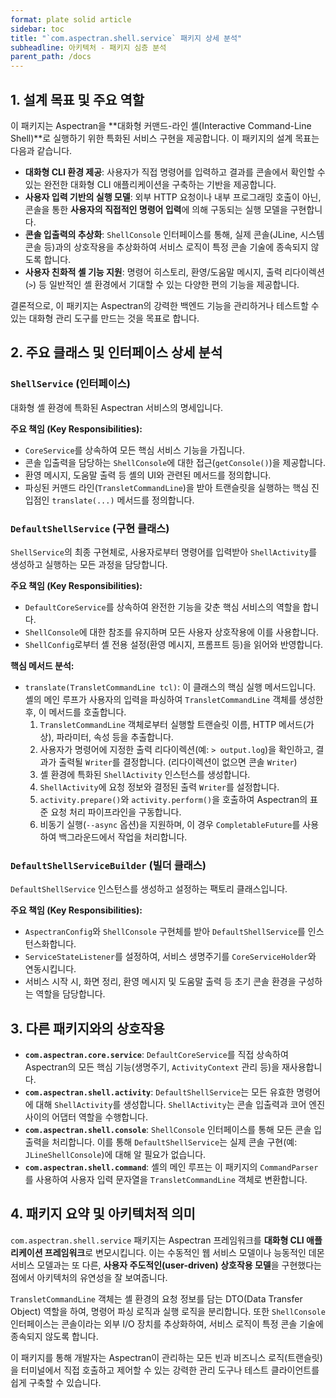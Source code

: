 ```yaml
---
format: plate solid article
sidebar: toc
title: "`com.aspectran.shell.service` 패키지 상세 분석"
subheadline: 아키텍처 - 패키지 심층 분석
parent_path: /docs
---
```


## 1. 설계 목표 및 주요 역할

이 패키지는 Aspectran을 **대화형 커맨드-라인 셸(Interactive Command-Line Shell)**로 실행하기 위한 특화된 서비스 구현을 제공합니다. 이 패키지의 설계 목표는 다음과 같습니다.

-   **대화형 CLI 환경 제공**: 사용자가 직접 명령어를 입력하고 결과를 콘솔에서 확인할 수 있는 완전한 대화형 CLI 애플리케이션을 구축하는 기반을 제공합니다.
-   **사용자 입력 기반의 실행 모델**: 외부 HTTP 요청이나 내부 프로그래밍 호출이 아닌, 콘솔을 통한 **사용자의 직접적인 명령어 입력**에 의해 구동되는 실행 모델을 구현합니다.
-   **콘솔 입출력의 추상화**: `ShellConsole` 인터페이스를 통해, 실제 콘솔(JLine, 시스템 콘솔 등)과의 상호작용을 추상화하여 서비스 로직이 특정 콘솔 기술에 종속되지 않도록 합니다.
-   **사용자 친화적 셸 기능 지원**: 명령어 히스토리, 환영/도움말 메시지, 출력 리다이렉션(`>`) 등 일반적인 셸 환경에서 기대할 수 있는 다양한 편의 기능을 제공합니다.

결론적으로, 이 패키지는 Aspectran의 강력한 백엔드 기능을 관리하거나 테스트할 수 있는 대화형 관리 도구를 만드는 것을 목표로 합니다.

## 2. 주요 클래스 및 인터페이스 상세 분석

### `ShellService` (인터페이스)

대화형 셸 환경에 특화된 Aspectran 서비스의 명세입니다.

**주요 책임 (Key Responsibilities):**
-   `CoreService`를 상속하여 모든 핵심 서비스 기능을 가집니다.
-   콘솔 입출력을 담당하는 `ShellConsole`에 대한 접근(`getConsole()`)을 제공합니다.
-   환영 메시지, 도움말 출력 등 셸의 UI와 관련된 메서드를 정의합니다.
-   파싱된 커맨드 라인(`TransletCommandLine`)을 받아 트랜슬릿을 실행하는 핵심 진입점인 `translate(...)` 메서드를 정의합니다.

### `DefaultShellService` (구현 클래스)

`ShellService`의 최종 구현체로, 사용자로부터 명령어를 입력받아 `ShellActivity`를 생성하고 실행하는 모든 과정을 담당합니다.

**주요 책임 (Key Responsibilities):**
-   `DefaultCoreService`를 상속하여 완전한 기능을 갖춘 핵심 서비스의 역할을 합니다.
-   `ShellConsole`에 대한 참조를 유지하며 모든 사용자 상호작용에 이를 사용합니다.
-   `ShellConfig`로부터 셸 전용 설정(환영 메시지, 프롬프트 등)을 읽어와 반영합니다.

**핵심 메서드 분석:**
-   `translate(TransletCommandLine tcl)`: 이 클래스의 핵심 실행 메서드입니다. 셸의 메인 루프가 사용자의 입력을 파싱하여 `TransletCommandLine` 객체를 생성한 후, 이 메서드를 호출합니다.
    1.  `TransletCommandLine` 객체로부터 실행할 트랜슬릿 이름, HTTP 메서드(가상), 파라미터, 속성 등을 추출합니다.
    2.  사용자가 명령어에 지정한 출력 리다이렉션(예: `> output.log`)을 확인하고, 결과가 출력될 `Writer`를 결정합니다. (리다이렉션이 없으면 콘솔 `Writer`)
    3.  셸 환경에 특화된 `ShellActivity` 인스턴스를 생성합니다.
    4.  `ShellActivity`에 요청 정보와 결정된 출력 `Writer`를 설정합니다.
    5.  `activity.prepare()`와 `activity.perform()`을 호출하여 Aspectran의 표준 요청 처리 파이프라인을 구동합니다.
    6.  비동기 실행(`--async` 옵션)을 지원하며, 이 경우 `CompletableFuture`를 사용하여 백그라운드에서 작업을 처리합니다.

### `DefaultShellServiceBuilder` (빌더 클래스)

`DefaultShellService` 인스턴스를 생성하고 설정하는 팩토리 클래스입니다.

**주요 책임 (Key Responsibilities):**
-   `AspectranConfig`와 `ShellConsole` 구현체를 받아 `DefaultShellService`를 인스턴스화합니다.
-   `ServiceStateListener`를 설정하여, 서비스 생명주기를 `CoreServiceHolder`와 연동시킵니다.
-   서비스 시작 시, 화면 정리, 환영 메시지 및 도움말 출력 등 초기 콘솔 환경을 구성하는 역할을 담당합니다.

## 3. 다른 패키지와의 상호작용

-   **`com.aspectran.core.service`**: `DefaultCoreService`를 직접 상속하여 Aspectran의 모든 핵심 기능(생명주기, `ActivityContext` 관리 등)을 재사용합니다.
-   **`com.aspectran.shell.activity`**: `DefaultShellService`는 모든 유효한 명령어에 대해 `ShellActivity`를 생성합니다. `ShellActivity`는 콘솔 입출력과 코어 엔진 사이의 어댑터 역할을 수행합니다.
-   **`com.aspectran.shell.console`**: `ShellConsole` 인터페이스를 통해 모든 콘솔 입출력을 처리합니다. 이를 통해 `DefaultShellService`는 실제 콘솔 구현(예: `JLineShellConsole`)에 대해 알 필요가 없습니다.
-   **`com.aspectran.shell.command`**: 셸의 메인 루프는 이 패키지의 `CommandParser`를 사용하여 사용자 입력 문자열을 `TransletCommandLine` 객체로 변환합니다.

## 4. 패키지 요약 및 아키텍처적 의미

`com.aspectran.shell.service` 패키지는 Aspectran 프레임워크를 **대화형 CLI 애플리케이션 프레임워크**로 변모시킵니다. 이는 수동적인 웹 서비스 모델이나 능동적인 데몬 서비스 모델과는 또 다른, **사용자 주도적인(user-driven) 상호작용 모델**을 구현했다는 점에서 아키텍처의 유연성을 잘 보여줍니다.

`TransletCommandLine` 객체는 셸 환경의 요청 정보를 담는 DTO(Data Transfer Object) 역할을 하여, 명령어 파싱 로직과 실행 로직을 분리합니다. 또한 `ShellConsole` 인터페이스는 콘솔이라는 외부 I/O 장치를 추상화하여, 서비스 로직이 특정 콘솔 기술에 종속되지 않도록 합니다.

이 패키지를 통해 개발자는 Aspectran이 관리하는 모든 빈과 비즈니스 로직(트랜슬릿)을 터미널에서 직접 호출하고 제어할 수 있는 강력한 관리 도구나 테스트 클라이언트를 쉽게 구축할 수 있습니다.
